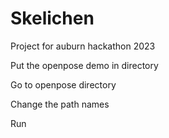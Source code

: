 # Skelichen

Project for auburn hackathon 2023

Put the openpose demo in directory

Go to openpose directory

Change the path names

Run

